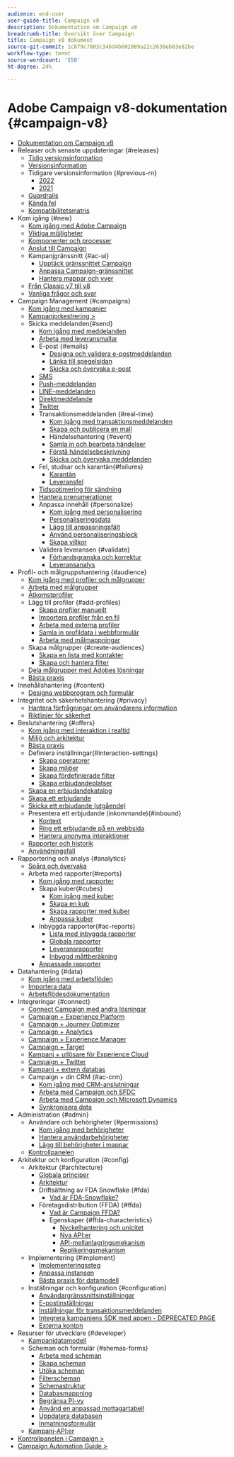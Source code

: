 ```yaml
---
audience: end-user
user-guide-title: Campaign v8
description: Dokumentation om Campaign v8
breadcrumb-title: Översikt över Campaign
title: Campaign v8 dokument
source-git-commit: 1c879c7803c346d4b602089a22c2639eb83e82be
workflow-type: tm+mt
source-wordcount: '550'
ht-degree: 24%

---
```



# Adobe Campaign v8-dokumentation {#campaign-v8}

+ [Dokumentation om Campaign v8](campaign-home.md)
+ Releaser och senaste uppdateringar {#releases}
   + [Tidig versionsinformation](start/e-release-notes.md)
   + [Versionsinformation](start/release-notes.md)
   + Tidigare versionsinformation {#previous-rn}
      + [2022](start/release-notes-2022.md)
      + [2021](start/release-notes-2021.md)
   + [Guardrails](start/ac-guardrails.md)
   + [Kända fel](start/known-issues.md)
   + [Kompatibilitetsmatris](start/compatibility-matrix.md)
+ Kom igång {#new}
   + [Kom igång med Adobe Campaign](start/get-started.md)
   + [Viktiga möjligheter](start/whats-new.md)
   + [Komponenter och processer](start/ac-components.md)
   + [Anslut till Campaign](start/connect.md)
   + Kampanjgränssnitt {#ac-ui}
      + [Upptäck gränssnittet Campaign](start/campaign-ui.md)
      + [Anpassa Campaign-gränssnittet](start/customize-ui.md)
      + [Hantera mappar och vyer](audiences/folders-and-views.md)
   + [Från Classic v7 till v8](start/v7-to-v8.md)
   + [Vanliga frågor och svar ](start/campaign-faq.md)
+ Campaign Management {#campaigns}
   + [Kom igång med kampanjer](start/campaigns.md)
   + [Kampanjorkestrering >](https://experienceleague.adobe.com/docs/campaign/automation/campaign-orchestration/set-up-campaigns.html)
   + Skicka meddelanden{#send}
      + [Kom igång med meddelanden](start/create-message.md)
      + [Arbeta med leveransmallar](send/create-templates.md)
      + E-post {#emails}
         + [Designa och validera e-postmeddelanden](send/email.md)
         + [Länka till spegelsidan](send/mirror-page.md)
         + [Skicka och övervaka e-post](send/send.md)
      + [SMS](send/sms.md)
      + [Push-meddelanden](send/push.md)
      + [LINE-meddelanden](send/line.md)
      + [Direktmeddelande](send/direct-mail.md)
      + [Twitter](send/twitter.md)
      + Transaktionsmeddelanden {#real-time}
         + [Kom igång med transaktionsmeddelanden](send/transactional.md)
         + [Skapa och publicera en mall](send/transactional-template.md)
         + Händelsehantering {#event}
         + [Samla in och bearbeta händelser](send/event-processing.md)
         + [Förstå händelsebeskrivning](send/event-description.md)
         + [Skicka och övervaka meddelanden](send/delivery-execution.md)
      + Fel, studsar och karantän{#failures}
         + [Karantän](send/quarantines.md)
         + [Leveransfel](send/delivery-failures.md)
      + [Tidsoptimering för sändning](send/predictive.md)
      + [Hantera prenumerationer](start/subscriptions.md)
      + Anpassa innehåll {#personalize}
         + [Kom igång med personalisering](send/personalize.md)
         + [Personaliseringsdata](send/personalization-data.md)
         + [Lägg till anpassningsfält](send/personalization-fields.md)
         + [Använd personaliseringsblock](send/personalization-blocks.md)
         + [Skapa villkor](send/conditions.md)
      + Validera leveransen {#validate}
         + [Förhandsgranska och korrektur](send/preview-and-proof.md)
         + [Leveransanalys](send/delivery-analysis.md)
+ Profil- och målgruppshantering {#audience}
   + [Kom igång med profiler och målgrupper](audiences/gs-audiences.md)
   + [Arbeta med målgrupper](start/audiences.md)
   + [Åtkomstprofiler](audiences/view-profiles.md)
   + Lägg till profiler {#add-profiles}
      + [Skapa profiler manuellt](audiences/create-profiles.md)
      + [Importera profiler från en fil](audiences/import-profiles.md)
      + [Arbeta med externa profiler](audiences/external-profiles.md)
      + [Samla in profildata i webbformulär](audiences/collect-profiles.md)
      + [Arbeta med målmappningar](audiences/target-mappings.md)
   + Skapa målgrupper {#create-audiences}
      + [Skapa en lista med kontakter](audiences/create-audiences.md)
      + [Skapa och hantera filter](audiences/create-filters.md)
   + [Dela målgrupper med Adobes lösningar](start/shared-audiences.md)
   + [Bästa praxis](audiences/audiences-best-practices.md)
+ Innehållshantering {#content}
   + [Designa webbprogram och formulär](dev/webapps.md)
+ Integritet och säkerhetshantering {#privacy}
   + [Hantera förfrågningar om användarens information](start/privacy.md)
   + [Riktlinjer för säkerhet](config/security.md)
+ Beslutshantering {#offers}
   + [Kom igång med interaktion i realtid](interaction/interaction.md)
   + [Miljö och arkitektur](interaction/interaction-architecture.md)
   + [Bästa praxis](interaction/interaction-best-practices.md)
   + Definiera inställningar{#interaction-settings}
      + [Skapa operatorer](interaction/interaction-operators.md)
      + [Skapa miljöer](interaction/interaction-env.md)
      + [Skapa fördefinierade filter](interaction/interaction-predefined-filters.md)
      + [Skapa erbjudandeplatser](interaction/interaction-offer-spaces.md)
   + [Skapa en erbjudandekatalog](interaction/interaction-offer-catalog.md)
   + [Skapa ett erbjudande](interaction/interaction-offer.md)
   + [Skicka ett erbjudande (utgående)](interaction/interaction-send-offers.md)
   + Presentera ett erbjudande (inkommande){#inbound}
      + [Kontext](interaction/interaction-present-offers.md)
      + [Ring ett erbjudande på en webbsida](interaction/interaction-integration.md)
      + [Hantera anonyma interaktioner](interaction/anonymous-interactions.md)
   + [Rapporter och historik](interaction/interaction-tracking.md)
   + [Användningsfall](interaction/interaction-use-cases.md)
+ Rapportering och analys {#analytics}
   + [Spåra och övervaka](start/tracking.md)
   + Arbeta med rapporter{#reports}
      + [Kom igång med rapporter](reporting/gs-reporting.md)
      + Skapa kuber{#cubes}
         + [Kom igång med kuber](reporting/gs-cubes.md)
         + [Skapa en kub](reporting/cube-indicators.md)
         + [Skapa rapporter med kuber](reporting/cube-tables.md)
         + [Anpassa kuber](reporting/customize-cubes.md)
      + Inbyggda rapporter{#ac-reports}
         + [Lista med inbyggda rapporter](reporting/built-in-reports.md)
         + [Globala rapporter](reporting/global-reports.md)
         + [Leveransrapporter](reporting/delivery-reports.md)
         + [Inbyggd måttberäkning](reporting/metrics-calculation.md)
      + [Anpassade rapporter](reporting/custom-reports.md)
+ Datahantering {#data}
   + [Kom igång med arbetsflöden](config/workflows.md)
   + [Importera data](start/import.md)
   + [Arbetsflödesdokumentation](https://experienceleague.adobe.com/docs/campaign/automation/workflows/introduction/about-workflows.html)
+ Integreringar {#connect}
   + [Connect Campaign med andra lösningar](connect/integration.md)
   + [Campaign + Experience Platform](connect/ac-aep.md)
   + [Campaign + Journey Optimizer](connect/ac-ajo.md)
   + [Campaign + Analytics](connect/ac-aa.md)
   + [Campaign + Experience Manager](connect/ac-aem.md)
   + [Campaign + Target](connect/ac-at.md)
   + [Kampanj + utlösare för Experience Cloud](connect/ac-triggers.md)
   + [Campaign + Twitter](connect/ac-tw.md)
   + [Kampanj + extern databas](connect/fda.md)
   + Campaign + din CRM {#ac-crm}
      + [Kom igång med CRM-anslutningar](connect/crm.md)
      + [Arbeta med Campaign och SFDC](connect/ac-sfdc.md)
      + [Arbeta med Campaign och Microsoft Dynamics](connect/ac-ms-dyn.md)
      + [Synkronisera data](connect/crm-data-sync.md)
+ Administration {#admin}
   + Användare och behörigheter {#permissions}
      + [Kom igång med behörigheter](start/gs-permissions.md)
      + [Hantera användarbehörigheter](start/manage-permissions.md)
      + [Lägg till behörigheter i mappar](start/folder-permissions.md)
   + [Kontrollpanelen](config/self-service.md)
+ Arkitektur och konfiguration {#config}
   + Arkitektur {#architecture}
      + [Globala principer](architecture/general-architecture.md)
      + [Arkitektur](architecture/architecture.md)
      + Driftsättning av FDA Snowflake {#fda}
         + [Vad är FDA-Snowflake?](architecture/fda-deployment.md)
      + Företagsdistribution (FFDA) {#ffda}
         + [Vad är Campaign FFDA?](architecture/enterprise-deployment.md)
         + Egenskaper {#ffda-characteristics}
            + [Nyckelhantering och unicitet](architecture/keys.md)
            + [Nya API:er](architecture/new-apis.md)
            + [API-mellanlagringsmekanism](architecture/staging.md)
            + [Replikeringsmekanism](architecture/replication.md)
   + Implementering {#implement}
      + [Implementeringssteg](start/implement.md)
      + [Anpassa instansen](dev/customize.md)
      + [Bästa praxis för datamodell](dev/datamodel-best-practices.md)
   + Inställningar och konfiguration {#configuration}
      + [Användargränssnittsinställningar](config/ui-settings.md)
      + [E-postinställningar](config/email-settings.md)
      + [Inställningar för transaktionsmeddelanden](config/transactional-msg-settings.md)
      + [Integrera kampanjens SDK med appen - DEPRECATED PAGE](config/push-config.md)
      + [Externa konton](config/external-accounts.md)
+ Resurser för utvecklare {#developer}
   + [Kampanjdatamodell](dev/datamodel.md)
   + Scheman och formulär {#shemas-forms}
      + [Arbeta med scheman](dev/schemas.md)
      + [Skapa scheman](dev/create-schema.md)
      + [Utöka scheman](dev/extend-schema.md)
      + [Filterscheman](dev/filter-schema.md)
      + [Schemastruktur](dev/schema-structure.md)
      + [Databasmappning](dev/database-mapping.md)
      + [Begränsa PI-vy](dev/restrict-pi-view.md)
      + [Använd en anpassad mottagartabell](dev/custom-recipient.md)
      + [Uppdatera databasen](dev/update-database-structure.md)
      + [Inmatningsformulär](dev/forms.md)
   + [Kampanj-API:er](dev/api.md)
+ [Kontrollpanelen i Campaign >](https://experienceleague.adobe.com/docs/control-panel/using/control-panel-home.html?lang=sv)
+ [Campaign Automation Guide >](https://experienceleague.adobe.com/docs/campaign/automation/home.html)
